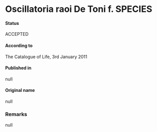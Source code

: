 Oscillatoria raoi De Toni f. SPECIES
=======

#### Status
ACCEPTED

#### According to
The Catalogue of Life, 3rd January 2011

#### Published in
null

#### Original name
null

### Remarks
null